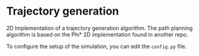 Trajectory generation
=======

2D Implementation of a trajectory generation algorithm. 
The path planning algorithm is based on the Phi* 2D implementation found in another repo.

To configure the setup of the simulation, you can edit the `config.py` file.
